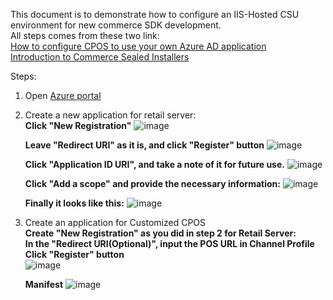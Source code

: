 This document is to demonstrate how to configure an IIS-Hosted CSU environment for new commerce SDK development.<br/>
All steps comes from these two link:<br/>
[How to configure CPOS to use your own Azure AD application](https://community.dynamics.com/ax/b/axforretail/posts/how-to-point-cpos-to-use-your-own-azure-ad-application)<br>
[Introduction to Commerce Sealed Installers](https://community.dynamics.com/ax/b/axforretail/posts/introducing-sealed-installers)<br/>

Steps:<br/>
1. Open [Azure portal](https://aad.portal.azure.com/)<br/>
2. Create a new application for retail server:<br/>
    **Click "New Registration"**
   ![image](https://user-images.githubusercontent.com/14832260/189586780-5b6c9fde-01df-4aee-9d02-24bee801b706.png)
   
   **Leave "Redirect URI" as it is, and click "Register" button**
   ![image](https://user-images.githubusercontent.com/14832260/189586955-f2635115-9da7-48c1-b8d5-1aac7eeeb0be.png)
    
    **Click "Application ID URI", and take a note of it for future use.**
    ![image](https://user-images.githubusercontent.com/14832260/189587661-39edb25e-b5ef-411e-922f-317397720f2f.png)
    
    **Click "Add a scope" and provide the necessary information:**
    ![image](https://user-images.githubusercontent.com/14832260/189588259-6d96ece5-1ef4-43a6-be72-729a7b05ec9e.png)
    
    **Finally it looks like this:**
    ![image](https://user-images.githubusercontent.com/14832260/189588545-ed3aa628-e869-4803-b9e9-dcbf1bfe302c.png)
    
3. Create an application for Customized CPOS<br/>
   **Create "New Registration" as you did in step 2 for Retail Server:**<br/>
   **In the "Redirect URI(Optional)", input the POS URL in Channel Profile**<br/>
   **Click "Register" button**<br/>
   ![image](https://user-images.githubusercontent.com/14832260/189590165-fce9e669-3946-4de7-a193-afbb0cb4e68e.png)
    
    **Manifest**
    ![image](https://user-images.githubusercontent.com/14832260/189590864-076ba5aa-2f5d-4e86-9628-dac7b4ea56b8.png)



